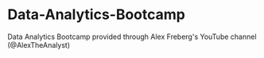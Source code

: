 # Data-Analytics-Bootcamp
Data Analytics Bootcamp provided through Alex Freberg's YouTube channel (@AlexTheAnalyst)
